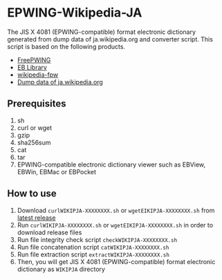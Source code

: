 # EPWING-Wikipedia-JA

The JIS X 4081 (EPWING-compatible) format electronic dictionary generated from dump data of ja.wikipedia.org and converter script.
This script is based on the following products.

- [FreePWING](ftp://ftp.sra.co.jp/pub/misc/freepwing/)
- [EB Library](https://github.com/mistydemeo/eb)
- [wikipedia-fpw](http://green.ribbon.to/~ikazuhiro/dic/wikipedia-fpw.html)
- [Dump data of ja.wikipedia.org](https://dumps.wikimedia.org/jawiki/)

## Prerequisites

1. sh
2. curl or wget
3. gzip
4. sha256sum
5. cat
6. tar
7. EPWING-compatible electronic dictionary viewer such as EBView, EBWin, EBMac or EBPocket

## How to use

1. Download `curlWIKIPJA-XXXXXXXX.sh` or `wgetEIKIPJA-XXXXXXXX.sh` from [latest release](https://github.com/astanabe/EPWING-Wikipedia-JA/releases/latest)
2. Run `curlWIKIPJA-XXXXXXXX.sh` or `wgetEIKIPJA-XXXXXXXX.sh` in order to download release files
3. Run file integrity check script `checkWIKIPJA-XXXXXXXX.sh`
4. Run file concatenation script `catWIKIPJA-XXXXXXXX.sh`
5. Run file extraction script `extractWIKIPJA-XXXXXXXX.sh`
6. Then, you will get JIS X 4081 (EPWING-compatible) format electronic dictionary as `WIKIPJA` directory
